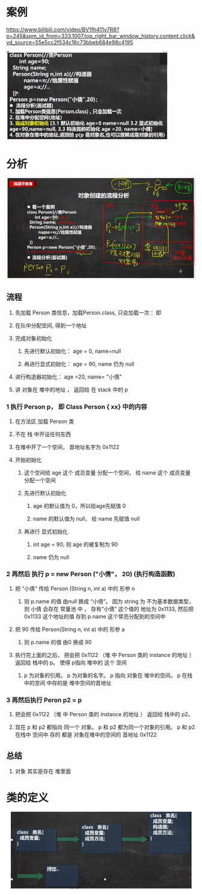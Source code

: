 # 案例

https://www.bilibili.com/video/BV1fh411y7R8?p=245&spm_id_from=333.1007.top_right_bar_window_history.content.click&vd_source=55e5cc2f534c16c73bbeb684e98c4195

![](..\Image\0243_01_对象创建流程_案例.png)

# 分析

![](..\Image\0243_02_对象创建流程_分析1.png)

## 流程

1. 先加载 Person 类信息，加载Person.class, 只会加载一次： 即

2. 在队中分配空间, 得到一个地址

3. 完成对象初始化
   
   1. 先进行默认初始化： age = 0, name=null
   
   2. 再进行显式初始化： age = 90, name 仍为 null

4. 进行构造器初始化： age =20, name= "小倩"

5. 讲 对象在 堆中的地址 ， 返回给 在 stack 中的 p

### 1  执行 Person p， 即 Class Person { xx} 中的内容

1. 在方法区 加载 Person 类 

2. 不在 栈 中开设任何东西

3. 在堆中开了一个空间， 首地址名字为 0x1122

4. 开始初始化
   
   1. 这个空间给 age 这个 成员变量 分配一个空间， 给 name 这个 成员变量分配一个空间
   
   2. 先进行默认初始化
      
      1. age 的默认值为 0，所以给age先赋值 0
      
      2. name 的默认值为 null， 给 name 先赋值 null
   
   3. 再进行 显式初始化
      
      1. int age = 90; 则 age 的被复制为 90 
      
      2. name 仍为 null

### 2 再然后 执行 p = new Person ("小倩"， 20) (执行构造函数)

1. 把 “小倩” 传给 Person (String n, int a) 中的 形参 n
   
   1. 则 p.name 的值 由null 换成 “小倩”。 因为 string 为 不为基本数据类型，则 小倩 会存在 常量池 中 ， 存有“小倩” 这个值的 地址为 0x1133, 然后把 0x1133 这个地址的值 存到 p.name 这个常亮分配到的空间中 

2. 把 90 传给 Person(String n, int a) 中的 形参 a
   
   1. 则 p.name 的值 由0 换成 90

3. 执行完上面的之后， 把会把 0x1122 （堆 中 Person 类的 instance 的地址 ） 返回给 栈中的 p。 使得 p指向 堆中的 这个 空间
   
   1. p 为对象的引用。 p 为对象的名字。 p 指向 对象在 堆中的空间。 p 在栈中的空间 中存的是 堆中空间的首地址  

### 3 再然后执行 Peron p2 = p

1. 把会把 0x1122 （堆 中 Person 类的 instance 的地址 ） 返回给 栈中的 p2。 

2. 现在 p 和 p2 都指向 同一个 对象。 p 和 p2 都为同一个对象的引用。 p 和 p2 在栈中 空间中 存的 都是 对象在堆中的空间的 首地址 0x1122

## 总结

1. 对象 其实是存在 堆里面 

## 

# 类的定义

![](..\Image\0243_03_对象创建流程_流程图.png)
